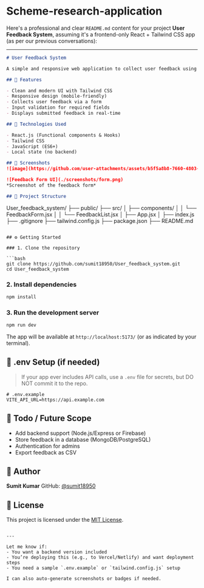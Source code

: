 # Scheme-research-application
Here's a professional and clear `README.md` content for your project **User Feedback System**, assuming it's a frontend-only React + Tailwind CSS app (as per our previous conversations):

---

```markdown
# User Feedback System

A simple and responsive web application to collect user feedback using a form interface built with **React** and **Tailwind CSS**.

## 🌟 Features

- Clean and modern UI with Tailwind CSS
- Responsive design (mobile-friendly)
- Collects user feedback via a form
- Input validation for required fields
- Displays submitted feedback in real-time

## 🚀 Technologies Used

- React.js (Functional components & Hooks)
- Tailwind CSS
- JavaScript (ES6+)
- Local state (no backend)

## 📸 Screenshots
![image](https://github.com/user-attachments/assets/b5f5a8b8-7660-4803-9e58-f1c39f2af1d2)

![Feedback Form UI](./screenshots/form.png)
*Screenshot of the feedback form*

## 📂 Project Structure

```

User\_feedback\_system/
├── public/
├── src/
│   ├── components/
│   │   └── FeedbackForm.jsx
│   │   └── FeedbackList.jsx
│   ├── App.jsx
│   ├── index.js
├── .gitignore
├── tailwind.config.js
├── package.json
├── README.md

````

## ⚙️ Getting Started

### 1. Clone the repository

```bash
git clone https://github.com/sumit18950/User_feedback_system.git
cd User_feedback_system
````

### 2. Install dependencies

```bash
npm install
```

### 3. Run the development server

```bash
npm run dev
```

The app will be available at `http://localhost:5173/` (or as indicated by your terminal).

## 📄 .env Setup (if needed)

> If your app ever includes API calls, use a `.env` file for secrets, but DO NOT commit it to the repo.

```env
# .env.example
VITE_API_URL=https://api.example.com
```

## 📌 Todo / Future Scope

* Add backend support (Node.js/Express or Firebase)
* Store feedback in a database (MongoDB/PostgreSQL)
* Authentication for admins
* Export feedback as CSV

## 🙌 Author

**Sumit Kumar**
GitHub: [@sumit18950](https://github.com/sumit18950)

## 📄 License

This project is licensed under the [MIT License](LICENSE).

```

---

Let me know if:
- You want a backend version included
- You’re deploying this (e.g., to Vercel/Netlify) and want deployment steps
- You need a sample `.env.example` or `tailwind.config.js` setup

I can also auto-generate screenshots or badges if needed.
```
